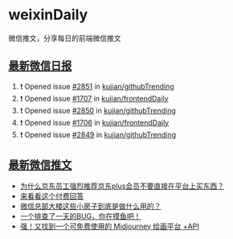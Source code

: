 # weixinDaily
微信推文，分享每日的前端微信推文

## [最新微信日报](https://github.com/kujian/weixinDaily/issues)

<!--START_SECTION:activity-->
1. ❗ Opened issue [#2851](https://github.com/kujian/githubTrending/issues/2851) in [kujian/githubTrending](https://github.com/kujian/githubTrending)
2. ❗ Opened issue [#1707](https://github.com/kujian/frontendDaily/issues/1707) in [kujian/frontendDaily](https://github.com/kujian/frontendDaily)
3. ❗ Opened issue [#2850](https://github.com/kujian/githubTrending/issues/2850) in [kujian/githubTrending](https://github.com/kujian/githubTrending)
4. ❗ Opened issue [#1706](https://github.com/kujian/frontendDaily/issues/1706) in [kujian/frontendDaily](https://github.com/kujian/frontendDaily)
5. ❗ Opened issue [#2849](https://github.com/kujian/githubTrending/issues/2849) in [kujian/githubTrending](https://github.com/kujian/githubTrending)
<!--END_SECTION:activity-->


## [最新微信推文](https://weixin.qdkfweb.cn/)

<!-- BLOG-POST-LIST:START -->
- [为什么京东员工强烈推荐京东plus会员不要直接在平台上买东西？](https://weixin.qdkfweb.cn/43521.html)
- [来看看这个付费回答](https://weixin.qdkfweb.cn/43514.html)
- [微信总部大楼这些小房子到底是做什么用的？](https://weixin.qdkfweb.cn/43525.html)
- [一个排查了一天的BUG，你在摸鱼吧！](https://weixin.qdkfweb.cn/43482.html)
- [强！又找到一个可免费使用的 Midjourney 绘画平台 +API](https://weixin.qdkfweb.cn/43480.html)
<!-- BLOG-POST-LIST:END -->